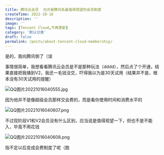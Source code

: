 ```yaml
---
title: 腾讯云会员  也许是腾讯系最值得观望的会员制度
createTime: 2022-10-16
description: ''
image: ''
tags: [Tencent Cloud,不再更新]
category: '默认分类'
draft: false 
permalink: /posts/about-tencent-cloud-membership/
---
```

是的，我向腾讯倒了（误

事情很简单，我想看看腾讯云会员是不是那种玩法（dddd），然后点了个开通，结果直接把我捅到V2，我还一毛钱没交，吓得我以为是30天试用（结果并不是，根本没有30天试用的提醒）

<!--more-->

![QQ图片20221016040555.jpg](https://1r2image.com/i/2022/10/16/634b14f2653d3.jpg)

因为他并不是像超级会员那样交会费的，而是看你使用时间和消费水平的

![QQ图片20221016040607.png](https://1r2image.com/i/2022/10/16/634b14fe7bf9f.png)

不过现阶段V1和V2会员没有什么区别，应当说是值得观望一下，但也不是不能入，毕竟不用花钱

![QQ图片20221016040608.png](https://1r2image.com/i/2022/10/16/634b14fd9fe4c.png)

指不定以后变成会费制度了呢（跑